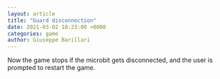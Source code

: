 ```yaml
---  
layout: article  
title: "Guard disconnection"  
date: 2021-03-02 18:23:00 +0000  
categories: game
author: Giuseppe Barillari  
---  
```


Now the game stops if the microbit gets disconnected, and the user is prompted to restart the game.

